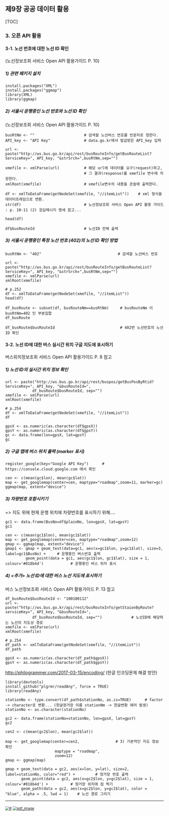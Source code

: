 ## 제9장 공공 데이터 활용



[TOC]



### 3. 오픈 API 활용


#### 3-1. 노선 번호에 대한 노선 ID 확인  
(노선정보조회 서비스 Open API 활용가이드 P. 10)

##### 1) 관련 패키지 설치
```{r}
install.packages("XML")
install.packages("ggmap")
library(XML)
library(ggmap)
```



##### 2) 서울시 운행중인 노선 번호와 노선 ID 확인

(노선정보조회 서비스 Open API 활용가이드 P. 10)

```{r}
busRtNm <- ""                      # 검색할 노선버스 번호를 빈문자로 정한다. 
API_key <- "API Key"               # data.go.kr에서 발급받은 API_key 입력

url <- paste("http://ws.bus.go.kr/api/rest/busRouteInfo/getBusRouteList?ServiceKey=", API_key, "&strSrch=",busRtNm,sep="")

xmefile <- xmlParse(url)           # 해당 url에 데이터를 요구(request)하고, 
                                   # 그 결과(response)를 xmefile 변수에 저장한다.
xmlRoot(xmefile)                   # xmefile변수의 내용을 콘솔에 출력한다. 

df <- xmlToDataFrame(getNodeSet(xmefile, "//itemList"))    # xml 형식을 데이터프레임으로 변환.
str(df)                            # 노선정보조회 서비스 Open API 활용 가이드 : p. 10-11 (2) 응답메시지 명세 참고...

head(df)

df$busRouteId                      # 노선ID 전체 출력
```

##### 3) 서울시 운행중인 특정 노선 번호 (402)의 노선 ID 확인 방법


```{r}
busRtNm <- "402"                                  # 검색할 노선버스 번호

url <- paste("http://ws.bus.go.kr/api/rest/busRouteInfo/getBusRouteList?ServiceKey=", API_key, "&strSrch=",busRtNm,sep="")
xmefile <- xmlParse(url)
xmlRoot(xmefile)

# p.252
df <- xmlToDataFrame(getNodeSet(xmefile, "//itemList"))
head(df)

df_busRoute <- subset(df, busRouteNm==busRtNm)     # busRouteNm 이 busRtNm=402 인 부분집합
df_busRoute

df_busRoute$busRouteId                             # 402번 노선번호의 노선ID 확인
```



#### 3-2. 노선 ID에 대한 버스 실시간 위치 구글 지도에 표시하기

버스위치정보조회 서비스 Open API 활용가이드 P. 8 참고

##### 1) 노선 ID의 실시간 위치 정보 확인
```{r}
url <- paste("http://ws.bus.go.kr/api/rest/buspos/getBusPosByRtid?ServiceKey=", API_key, "&busRouteId=",
            df_busRoute$busRouteId, sep="")
xmefile <- xmlParse(url)
xmlRoot(xmefile)

# p.254
df <- xmlToDataFrame(getNodeSet(xmefile, "//itemList"))
df

gpsX <- as.numeric(as.character(df$gpsX))
gpsY <- as.numeric(as.character(df$gpsY))
gc <- data.frame(lon=gpsX, lat=gpsY)
gc
```


##### 2) 구글 맵에 버스 위치 출력 (marker 표시)
```{r}
register_google(key="Google API Key")      # https://console.cloud.google.com 에서 확인

cen <- c(mean(gc$lon), mean(gc$lat))
map <- get_googlemap(center=cen, maptype="roadmap",zoom=11, marker=gc)
ggmap(map, extent="device")
```

##### 3) 차량번호 포함시키기 
=> 지도 위에 현재 운행 위치에 차량번호를 표시하기 위해....

```{r}
gc1 <- data.frame(BusNo=df$plainNo, lon=gpsX, lat=gpsY)
gc1

cen <- c(mean(gc1$lon), mean(gc1$lat))
map <- get_googlemap(center=cen, maptype="roadmap",zoom=12)
gmap <- ggmap(map, extent="device")
gmap1 <- gmap + geom_text(data=gc1, aes(x=gc1$lon, y=gc1$lat), size=3, label=gc1$BusNo) +     # 운행중인 버스번호 출력
         geom_point(data = gc1, aes(gc1$lon, gc1$lat), size = 1, colour='#018b4d')            # 운행중인 버스 위치 표시
```


##### 4) <추가> 노선 ID에 대한 버스 노선 지도에 표시하기
버스 노선정보조회 서비스 Open API 활용가이드 P. 13 참고

```{r}
df_busRoute$busRouteId <- "100100112"
url <- paste("http://ws.bus.go.kr/api/rest/busRouteInfo/getStaionByRoute?serviceKey=", API_key, "&busRouteId=",
            df_busRoute$busRouteId, sep="")             # 노선ID에 해당하는 노선의 지도상 경로
xmefile <- xmlParse(url)
xmlRoot(xmefile)

# p.254
df_path <- xmlToDataFrame(getNodeSet(xmefile, "//itemList"))
df_path

gpsX <- as.numeric(as.character(df_path$gpsX))
gpsY <- as.numeric(as.character(df_path$gpsY))
```


http://philogrammer.com/2017-03-15/encoding/ (한글 인코딩문제 해결 방안)
```{r}
library(devtools)
install_github("plgrmr/readAny", force = TRUE)
library(readAny)
```

```{r}
stationNo <- type.convert(df_path$stationNo, as.is=TRUE)      # factor -> character로 변환... (한글정거장 이름 stationNm -> 한글변환 에러 발생)
stationNo <- as.character(stationNo)

gc2 <- data.frame(stationNo=stationNo, lon=gpsX, lat=gpsY)
gc2

cen2 <- c(mean(gc2$lon), mean(gc2$lat))

map <- get_googlemap(center=cen2,                # 3) 기본적인 지도 정보 확인
                      maptype = "roadmap",       
                      zoom=12)
gmap <- ggmap(map)

gmap + geom_text(data = gc2, aes(x=lon, y=lat), size=2, label=stationNo, color="red") +         # 정거장 번호 출력
       geom_point(data = gc2, aes(x=gc2$lon, y=gc2$lat), size = 1, colour='#018b4d') +          # 정거장 위치에 점 찍기
       geom_path(data = gc2, aes(x=gc2$lon, y=gc2$lat), color = "blue", alpha = .5, lwd = 1)    # 노선 경로 그리기
```





------

[<img src="https://misdb.github.io/R/R-for-BigData-Analysis/images/R.png" alt="R" style="zoom:80%;" />](https://misdb.github.io/R/R-for-BigData-Analysis/source/ch_09_Using_Public_Data.R) [<img src="https://misdb.github.io/R/R-for-BigData-Analysis/images/pdf_image.png" alt="pdf_image" style="zoom:80%;" />](https://misdb.github.io/R/R-for-BigData-Analysis/pdf/ch_09_Using_Public_Data.pdf)

